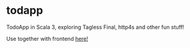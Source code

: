 # todapp
TodoApp in Scala 3, exploring Tagless Final, http4s and other fun stuff!

Use together with frontend [here!](https://github.com/peterstorm/todoapp-ui)
